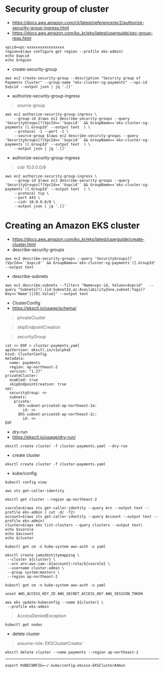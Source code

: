 # Security group of cluster
* https://docs.aws.amazon.com/cli/latest/reference/ec2/authorize-security-group-ingress.html
* https://docs.aws.amazon.com/ko_kr/eks/latest/userguide/sec-group-reqs.html

```
vpcid=vpc-xxxxxxxxxxxxxxxxx
region=$(aws configure get region --profile eks-admin)
echo $vpcid
echo $region

```
* create-security-group
```
aws ec2 create-security-group --description "Security group of Payments Cluster" --group-name "eks-cluster-sg-payments" --vpc-id $vpcid --output json | jq '.[]'

```

* authorize-security-group-ingress
>source-group
```
aws ec2 authorize-security-group-ingress \
    --group-id $(aws ec2 describe-security-groups --query 'SecurityGroups[?(VpcId==`'$vpcid'` && GroupName==`eks-cluster-sg-payments`)].GroupId' --output text  ) \
    --protocol -1 --port -1 \
    --source-group $(aws ec2 describe-security-groups --query 'SecurityGroups[?(VpcId==`'$vpcid'` && GroupName==`eks-cluster-sg-payments`)].GroupId' --output text  ) \
    --output json | jq '.[]'

```
* authorize-security-group-ingress
>cidr 10.0.0.0/8
```
aws ec2 authorize-security-group-ingress \
    --group-id $(aws ec2 describe-security-groups --query 'SecurityGroups[?(VpcId==`'$vpcid'` && GroupName==`eks-cluster-sg-payments`)].GroupId' --output text  ) \
    --protocol tcp \
    --port 443 \
    --cidr 10.0.0.0/8 \
    --output json | jq '.[]'

```

# Creating an Amazon EKS cluster
* https://docs.aws.amazon.com/ko_kr/eks/latest/userguide/create-cluster.html
* describe-security-groups
```
aws ec2 describe-security-groups --query 'SecurityGroups[?(VpcId==`'$vpcid'` && GroupName==`eks-cluster-sg-payments`)].GroupId' --output text
```

* describe-subnets
```
aws ec2 describe-subnets --filters "Name=vpc-id, Values=$vpcid"   --query "Subnets[*].{id:SubnetId,az:AvailabilityZone,subnet:Tags[?Key=='Name']|[0].Value}" --output text
```

* ClusterConfig
* https://eksctl.io/usage/schema/
>privateCluster

>skipEndpointCreation

>securityGroup
```
cat << EOF > cluster-payments.yaml
apiVersion: eksctl.io/v1alpha5
kind: ClusterConfig
metadata:
  name: payments
  region: ap-northeast-2
  version: "1.27"
privateCluster:
  enabled: true
  skipEndpointCreation: true
vpc:
  securityGroup: <>
  subnets:
    private:
      EKS-subnet-private2-ap-northeast-2a:
        id: <>
      EKS-subnet-private5-ap-northeast-2c:
        id: <>
EOF

```

* dry-run
* https://eksctl.io/usage/dry-run/
```
eksctl create cluster -f cluster-payments.yaml --dry-run
```

* create cluster
```
eksctl create cluster -f cluster-payments.yaml
```

* kube/config
```
kubectl config view
```
```
aws sts get-caller-identity
```
```
eksctl get cluster --region ap-northeast-2
```

```
ssorole=$(aws sts get-caller-identity --query Arn --output text --profile eks-admin | cut -d/ -f2)
account=$(aws sts get-caller-identity --query Account --output text --profile eks-admin)
cluster=$(aws eks list-clusters --query clusters --output text)
echo $ssorole
echo $account
echo $cluster
```

```
kubectl get cm -n kube-system aws-auth -o yaml
```

```
eksctl create iamidentitymapping \
 --cluster ${cluster} \
 --arn arn:aws:iam::${account}:role/${ssorole} \
 --username cluster-admin \
 --group system:masters \
 --region ap-northeast-2

```

```
kubectl get cm -n kube-system aws-auth -o yaml
```

```
unset AWS_ACCESS_KEY_ID AWS_SECRET_ACCESS_KEY AWS_SESSION_TOKEN

```

```
aws eks update-kubeconfig --name ${cluster} \
 --profile eks-admin
```
>AccessDeniedException

```
kubectl get nodes

```

* delete cluster
>assume-role: EKSClusterCreator
```
eksctl delete cluster --name payments --region ap-northeast-2
```

---

```
export KUBECONFIG=~/.kube/config-ekssso-EKSClusterAdmin 

```
